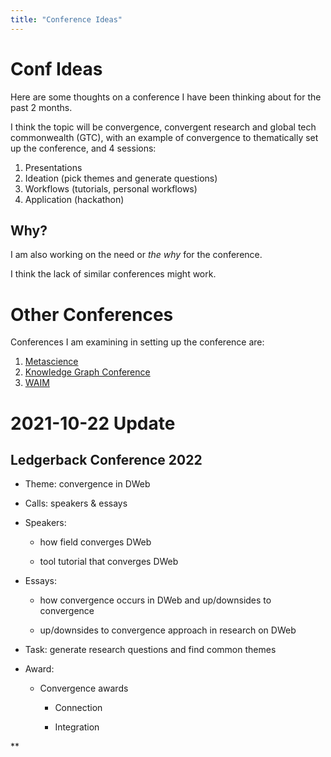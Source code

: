 ```yaml
---
title: "Conference Ideas"
---
```


# Conf Ideas
Here are some thoughts on a conference I have been thinking about  for the past 2 months.

I think the topic will be convergence, convergent research and global tech commonwealth (GTC), with an example of convergence to thematically set up the conference, and 4 sessions:

1. Presentations 
2. Ideation (pick themes and generate questions)
3. Workflows (tutorials, personal workflows)
4. Application (hackathon)

## Why?

I am also working on the need or *the why* for the conference.

I think the lack of similar conferences might work.

# Other Conferences

Conferences I am examining in setting up the conference are:

1. [Metascience](https://metascience2021.org/)
2. [Knowledge Graph Conference](https://www.knowledgegraph.tech/)
3. [WAIM]()

# 2021-10-22 Update
## Ledgerback Conference 2022

  

-   Theme: convergence in DWeb
    
-   Calls: speakers & essays
    

-   Speakers: 
    

	-   how field converges DWeb 

	-   tool tutorial that converges DWeb


-   Essays: 
    

	-   how convergence occurs in DWeb and up/downsides to convergence 

	-   up/downsides to convergence approach in research on DWeb
    

-   Task: generate research questions and find common themes 
    
-   Award:
	-   Convergence awards


		-   Connection

		-   Integration
    





**